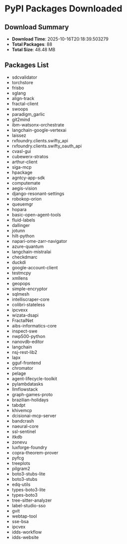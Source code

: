 # PyPI Packages Downloaded

## Download Summary
- **Download Time**: 2025-10-16T20:18:39.503279
- **Total Packages**: 88
- **Total Size**: 48.48 MB

## Packages List
- sdcvalidator
- torchstore
- frisbo
- sglang
- align-track
- fractal-client
- swoops
- paradigm_garlic
- git2mind
- ibm-watsonx-orchestrate
- langchain-google-vertexai
- laissez
- rxfoundry.clients.swifty_api
- rxfoundry.clients.swifty_oauth_api
- cvasl-gui
- cubewerx-stratos
- arthur-client
- siga-mcp
- hpackage
- agntcy-app-sdk
- computemate
- aegis-vision
- django-resonant-settings
- robokop-orion
- queuemgr
- hopara
- basic-open-agent-tools
- fluid-labels
- dallinger
- jotunn
- hilt-python
- napari-ome-zarr-navigator
- azure-quantum
- langchain-mistralai
- checkdmarc
- duckdi
- google-account-client
- testmcpy
- xmllens
- geopops
- simple-encryptor
- sqlmesh
- intelliscraper-core
- colibri-stateless
- ipcvexx
- wizata-dsapi
- FractalNet
- aibs-informatics-core
- inspect-swe
- nwp500-python
- nanovdb-editor
- langchain
- nsj-rest-lib2
- lapx
- gguf-frontend
- chromator
- pelage
- agent-lifecycle-toolkit
- pylambdatasks
- llmflowstack
- graph-games-proto
- brazilian-holidays
- tabdpt
- khivemcp
- dcisionai-mcp-server
- bandcrash
- naeural-core
- ssl-sentinel
- itkdb
- zonevu
- luxforge-foundry
- copra-theorem-prover
- pyfcg
- treeplots
- pilgram2
- boto3-stubs-lite
- boto3-stubs
- edq-utils
- types-boto3-lite
- types-boto3
- tree-sitter-analyzer
- label-studio-sso
- gvit
- webtap-tool
- sse-bsa
- ipcvex
- idds-workflow
- idds-website
